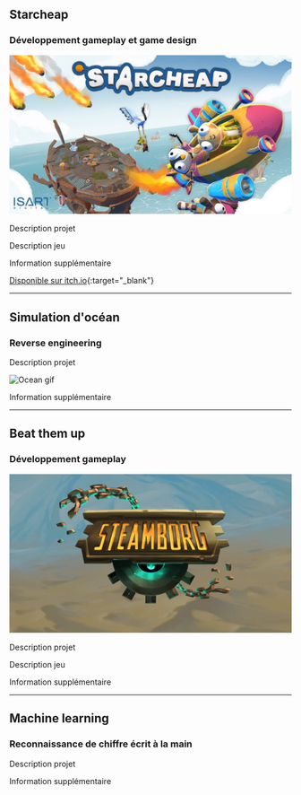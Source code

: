 ## Starcheap
### Développement gameplay et game design

![Starcheap thumbnail](assets/images/Starcheap_Thumbnail.jpg)

Description projet

Description jeu

Information supplémentaire

[Disponible sur itch.io](https://isart-digital.itch.io/starcheap){:target="_blank"}

* * *

## Simulation d'océan
### Reverse engineering

Description projet

![Ocean gif](assets/gifs/Ocean.gif)

Information supplémentaire

* * *

## Beat them up
### Développement gameplay

![Steamborg thumbnail](assets/images/Steamborg_Thumbnail.jpg)

Description projet

Description jeu

Information supplémentaire

* * *

## Machine learning
### Reconnaissance de chiffre écrit à la main

Description projet

Information supplémentaire
